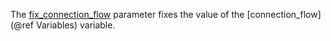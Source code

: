 The [fix\_connection\_flow](@ref) parameter fixes the value of the [connection\_flow](@ref Variables) variable.


